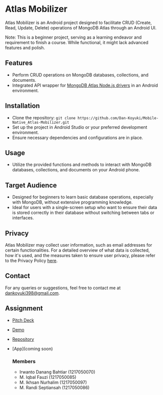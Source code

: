 # Atlas Mobilizer
Atlas Mobilizer is an Android project designed to facilitate CRUD (Create, Read, Update, Delete) operations of MongoDB Atlas through an Android UI.

Note: This is a beginner project, serving as a learning endeavor and requirement to finish a course. While functional, it might lack advanced features and polish.

## Features
- Perform CRUD operations on MongoDB databases, collections, and documents.
- Integrated API wrapper for [MongoDB Atlas Node.js drivers](https://github.com/Dan-Koyuki/Web-Nodejs_Mongo-API.git) in an Android environment.

## Installation
- Clone the repository: `git clone https://github.com/Dan-Koyuki/Mobile-Native_Atlas-Mobilizer.git`
- Set up the project in Android Studio or your preferred development environment.
- Ensure necessary dependencies and configurations are in place.

## Usage
- Utilize the provided functions and methods to interact with MongoDB databases, collections, and documents on your Android phone.

## Target Audience
- Designed for beginners to learn basic database operations, especially with MongoDB, without extensive programming knowledge.
- Ideal for users with a single-screen setup who want to ensure their data is stored correctly in their database without switching between tabs or interfaces.

## Privacy
Atlas Mobilizer may collect user information, such as email addresses for certain functionalities. For a detailed overview of what data is collected, how it's used, and the measures taken to ensure user privacy, please refer to the Privacy Policy [here](https://dan-koyuki.github.io/Mobile-Native_Atlas-Mobilizer/).

## Contact
For any queries or suggestions, feel free to contact me at [dankoyuki398@gmail.com](dankoyuki398@gmail.com).

## Assignment
- [Pitch Deck](https://atlas-pitch-deck.vercel.app/)
- [Demo](https://youtu.be/sOKf-cRIuuo?feature=shared)
- [Repository](https://github.com/Dan-Koyuki/Mobile-Native_Atlas-Mobilizer.git)
- [App](coming soon)

  ### Members
  - Irwanto Danang Bahtiar (1217050070)
  - M. Iqbal Fauzi (1217050085)
  - M. Ikhsan Nurhalim (1217050097)
  - M. Randi Septiansah (1217050086)
